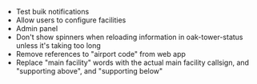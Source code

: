 - Test buik notifications
- Allow users to configure facilities
- Admin panel
- Don't show spinners when reloading information in oak-tower-status unless it's taking too long
- Remove references to "airport code" from web app
- Replace "main facility" words with the actual main facility callsign, and "supporting above", and "supporting below"